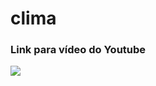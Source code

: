 # clima




<i class="devicon-go-original-wordmark colored"></i>
          

### Link para vídeo do Youtube

<div>
<a href="https://youtu.be/t6_HnAoxV94" target="_blank"><img src="https://img.shields.io/badge/YouTube-FF0000?style=for-the-badge&logo=youtube&logoColor=white" target="_blank"></a>
</div>
